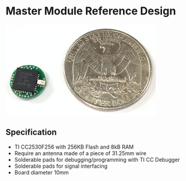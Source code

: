 # Master Module Reference Design

![CC2530](./CC2530.JPG)

## Specification
- TI CC2530F256 with 256KB Flash and 8kB RAM
- Require an antenna made of a piece of 31.25mm wire
- Solderable pads for debugging/programming with TI CC Debugger
- Solderable pads for signal interfacing
- Board diameter 10mm